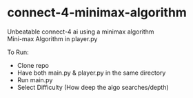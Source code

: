 # connect-4-minimax-algorithm
Unbeatable connect-4 ai using a minimax algorithm <br>
Mini-max Algorithm in player.py <br>

To Run: <br>
- Clone repo <br>
- Have both main.py & player.py in the same directory <br>
- Run main.py <br>
- Select Difficulty (How deep the algo searches/depth)
